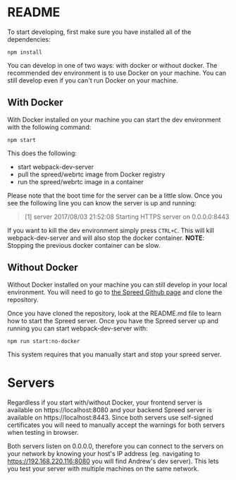 # README

To start developing, first make sure you have installed all of the dependencies:

```
npm install
```

You can develop in one of two ways: with docker or without docker. The recommended dev environment
is to use Docker on your machine. You can still develop even if you can't run Docker on your machine.

## With Docker

With Docker installed on your machine you can start the dev environment with the following command:

```
npm start
```

This does the following:
- start webpack-dev-server
- pull the spreed/webrtc image from Docker registry
- run the spreed/webrtc image in a container

Please note that the boot time for the server can be a little slow. Once you see the following line
you can know the server is up and running:

> [1] server 2017/08/03 21:52:08 Starting HTTPS server on 0.0.0.0:8443

If you want to kill the dev environment simply press `CTRL+C`. This will kill webpack-dev-server
and will also stop the docker container. **NOTE**: Stopping the previous docker container can be slow.

## Without Docker

Without Docker installed on your machine you can still develop in your local environment.
You will need to go to [the Spreed Github page](https://github.com/strukturag/spreed-webrtc)
and clone the repository.

Once you have cloned the repository, look at the README.md file to learn how to start the
Spreed server. Once you have the Spreed server up and running you can start webpack-dev-server
with:

```
npm run start:no-docker
```

This system requires that you manually start and stop your spreed server.

# Servers

Regardless if you start with/without Docker, your frontend server is available on https://localhost:8080
and your backend Spreed server is available on https://localhost:8443. Since both servers
use self-signed certificates you will need to manually accept the warnings for both servers
when testing in browser.

Both servers listen on 0.0.0.0, therefore you can connect to the servers on your network
by knowing your host's IP address (eg. navigating to https://192.168.220.116:8080 you will find Andrew's dev server).
This lets you test your server with multiple machines on the same network.
